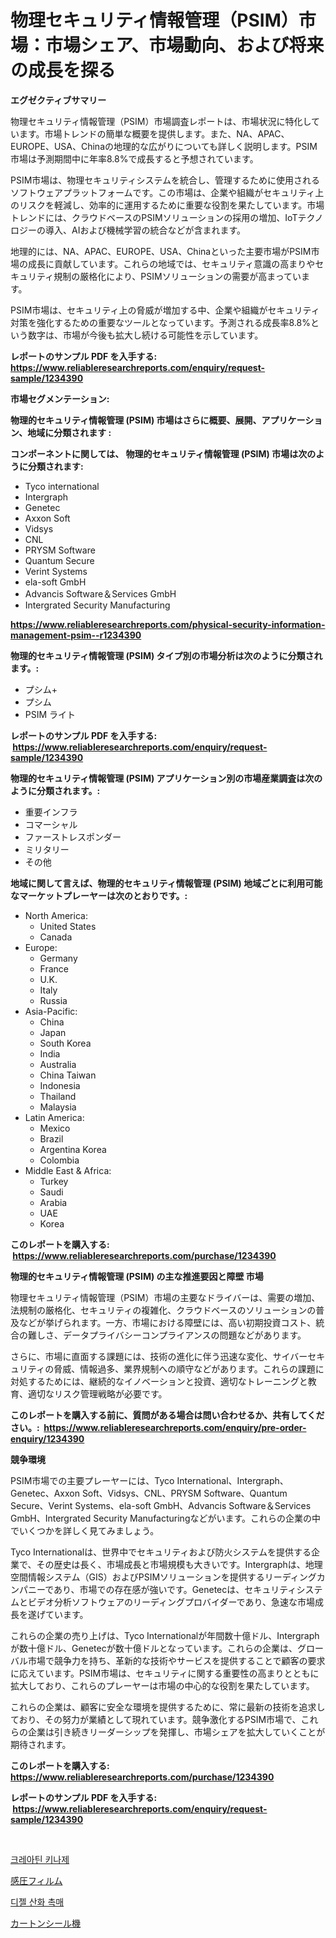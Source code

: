 <p><h1>物理セキュリティ情報管理（PSIM）市場：市場シェア、市場動向、および将来の成長を探る</h1></p><p><strong>エグゼクティブサマリー</strong></p>
<p><p>物理セキュリティ情報管理（PSIM）市場調査レポートは、市場状況に特化しています。市場トレンドの簡単な概要を提供します。また、NA、APAC、EUROPE、USA、Chinaの地理的な広がりについても詳しく説明します。PSIM市場は予測期間中に年率8.8%で成長すると予想されています。</p><p>PSIM市場は、物理セキュリティシステムを統合し、管理するために使用されるソフトウェアプラットフォームです。この市場は、企業や組織がセキュリティ上のリスクを軽減し、効率的に運用するために重要な役割を果たしています。市場トレンドには、クラウドベースのPSIMソリューションの採用の増加、IoTテクノロジーの導入、AIおよび機械学習の統合などが含まれます。</p><p>地理的には、NA、APAC、EUROPE、USA、Chinaといった主要市場がPSIM市場の成長に貢献しています。これらの地域では、セキュリティ意識の高まりやセキュリティ規制の厳格化により、PSIMソリューションの需要が高まっています。</p><p>PSIM市場は、セキュリティ上の脅威が増加する中、企業や組織がセキュリティ対策を強化するための重要なツールとなっています。予測される成長率8.8%という数字は、市場が今後も拡大し続ける可能性を示しています。</p></p>
<p><strong>レポートのサンプル PDF を入手する: <a href="https://www.reliableresearchreports.com/enquiry/request-sample/1234390">https://www.reliableresearchreports.com/enquiry/request-sample/1234390</a></strong></p>
<p><strong>市場セグメンテーション:</strong></p>
<p><strong> 物理的セキュリティ情報管理 (PSIM) 市場はさらに概要、展開、アプリケーション、地域に分類されます :</strong></p>
<p><strong>コンポーネントに関しては、 物理的セキュリティ情報管理 (PSIM) 市場は次のように分類されます: &nbsp;</strong></p>
<p><ul><li>Tyco international</li><li>Intergraph</li><li>Genetec</li><li>Axxon Soft</li><li>Vidsys</li><li>CNL</li><li>PRYSM Software</li><li>Quantum Secure</li><li>Verint Systems</li><li>ela-soft GmbH</li><li>Advancis Software＆Services GmbH</li><li>Intergrated Security Manufacturing</li></ul></p>
<p><strong><a href="https://www.reliableresearchreports.com/physical-security-information-management-psim--r1234390">https://www.reliableresearchreports.com/physical-security-information-management-psim--r1234390</a></strong></p>
<p><strong> 物理的セキュリティ情報管理 (PSIM) タイプ別の市場分析は次のように分類されます。:</strong></p>
<p><ul><li>プシム+</li><li>プシム</li><li>PSIM ライト</li></ul></p>
<p><strong>レポートのサンプル PDF を入手する: &nbsp;<a href="https://www.reliableresearchreports.com/enquiry/request-sample/1234390">https://www.reliableresearchreports.com/enquiry/request-sample/1234390</a></strong></p>
<p><strong> 物理的セキュリティ情報管理 (PSIM) アプリケーション別の市場産業調査は次のように分類されます。:</strong></p>
<p><ul><li>重要インフラ</li><li>コマーシャル</li><li>ファーストレスポンダー</li><li>ミリタリー</li><li>その他</li></ul></p>
<p><strong>地域に関して言えば、物理的セキュリティ情報管理 (PSIM) 地域ごとに利用可能なマーケットプレーヤーは次のとおりです。:</strong></p>
<p><ul>
    <li>
        North America:
        <ul>
            <li>United States</li>
            <li>Canada</li>
        </ul>
    </li>
    <li>
        Europe:
        <ul>
            <li>Germany</li>
            <li>France</li>
            <li>U.K.</li>
            <li>Italy</li>
            <li>Russia</li>
        </ul>
    </li>
    <li>
        Asia-Pacific:
        <ul>
            <li>China</li>
            <li>Japan</li>
            <li>South Korea</li>
            <li>India</li>
            <li>Australia</li>
            <li>China Taiwan</li>
            <li>Indonesia</li>
            <li>Thailand</li>
            <li>Malaysia</li>
        </ul>
    </li>
    <li>
        Latin America:
        <ul>
            <li>Mexico</li>
            <li>Brazil</li>
            <li>Argentina Korea</li>
            <li>Colombia</li>
        </ul>
    </li>
    <li>
        Middle East & Africa:
        <ul>
            <li>Turkey</li>
            <li>Saudi</li>
            <li>Arabia</li>
            <li>UAE</li>
            <li>Korea</li>
        </ul>
    </li>
    </ul></p>
<p><strong>このレポートを購入する: &nbsp;<a href="https://www.reliableresearchreports.com/purchase/1234390">https://www.reliableresearchreports.com/purchase/1234390</a></strong></p>
<p><strong>物理的セキュリティ情報管理 (PSIM) の主な推進要因と障壁 市場</strong></p>
<p><p>物理セキュリティ情報管理（PSIM）市場の主要なドライバーは、需要の増加、法規制の厳格化、セキュリティの複雑化、クラウドベースのソリューションの普及などが挙げられます。一方、市場における障壁には、高い初期投資コスト、統合の難しさ、データプライバシーコンプライアンスの問題などがあります。</p><p>さらに、市場に直面する課題には、技術の進化に伴う迅速な変化、サイバーセキュリティの脅威、情報過多、業界規制への順守などがあります。これらの課題に対処するためには、継続的なイノベーションと投資、適切なトレーニングと教育、適切なリスク管理戦略が必要です。</p></p>
<p><strong>このレポートを購入する前に、質問がある場合は問い合わせるか、共有してください。:&nbsp; <a href="https://www.reliableresearchreports.com/enquiry/pre-order-enquiry/1234390">https://www.reliableresearchreports.com/enquiry/pre-order-enquiry/1234390</a></strong></p>
<p><strong>競争環境</strong></p>
<p><p>PSIM市場での主要プレーヤーには、Tyco International、Intergraph、Genetec、Axxon Soft、Vidsys、CNL、PRYSM Software、Quantum Secure、Verint Systems、ela-soft GmbH、Advancis Software＆Services GmbH、Intergrated Security Manufacturingなどがいます。これらの企業の中でいくつかを詳しく見てみましょう。</p><p>Tyco Internationalは、世界中でセキュリティおよび防火システムを提供する企業で、その歴史は長く、市場成長と市場規模も大きいです。Intergraphは、地理空間情報システム（GIS）およびPSIMソリューションを提供するリーディングカンパニーであり、市場での存在感が強いです。Genetecは、セキュリティシステムとビデオ分析ソフトウェアのリーディングプロバイダーであり、急速な市場成長を遂げています。</p><p>これらの企業の売り上げは、Tyco Internationalが年間数十億ドル、Intergraphが数十億ドル、Genetecが数十億ドルとなっています。これらの企業は、グローバル市場で競争力を持ち、革新的な技術やサービスを提供することで顧客の要求に応えています。PSIM市場は、セキュリティに関する重要性の高まりとともに拡大しており、これらのプレーヤーは市場の中心的な役割を果たしています。</p><p>これらの企業は、顧客に安全な環境を提供するために、常に最新の技術を追求しており、その努力が業績として現れています。競争激化するPSIM市場で、これらの企業は引き続きリーダーシップを発揮し、市場シェアを拡大していくことが期待されます。</p></p>
<p><strong>このレポートを購入する: &nbsp; <a href="https://www.reliableresearchreports.com/purchase/1234390">https://www.reliableresearchreports.com/purchase/1234390</a></strong></p>
<p><strong>レポートのサンプル PDF を入手する: &nbsp;<a href="https://www.reliableresearchreports.com/enquiry/request-sample/1234390">https://www.reliableresearchreports.com/enquiry/request-sample/1234390</a></strong><strong></strong></p>
<p>&nbsp;</p>
<p><p><a href="https://medium.com/@cleocarroll2023/%ED%81%AC%EB%A0%88%EC%95%84%ED%8B%B4-%ED%82%A4%EB%82%98%EC%A0%9C-%EC%8B%9C%EC%9E%A5-%EA%B7%9C%EB%AA%A8-%EB%B0%8F-%EC%8B%9C%EC%9E%A5-%ED%8A%B8%EB%A0%8C%EB%93%9C-%EC%99%84%EC%A0%84%ED%95%9C-%EC%82%B0%EC%97%85-%EA%B0%9C%EC%9A%94-2024%EB%85%84%EB%B6%80%ED%84%B0-2031%EB%85%84-4cabe78a9bca">크레아틴 키나제</a></p><p><a href="https://medium.com/@sandrajerde2015/2024%E5%B9%B4%E3%81%8B%E3%82%892031%E5%B9%B4%E3%81%BE%E3%81%A7%E3%81%AE%E6%9C%9F%E9%96%93%E3%81%AB%E4%BA%88%E6%B8%AC%E3%81%95%E3%82%8C%E3%82%8B%E3%83%97%E3%83%AC%E3%83%83%E3%82%B7%E3%83%A3%E3%83%BC%E3%82%BB%E3%83%B3%E3%82%B7%E3%83%86%E3%82%A3%E3%83%96%E3%83%95%E3%82%A3%E3%83%AB%E3%83%A0%E5%B8%82%E5%A0%B4%E3%81%AE%E5%88%86%E6%9E%90%E3%81%A8%E3%82%B5%E3%82%A4%E3%82%BA%E4%BA%88%E6%B8%AC-e0d7e26650a4">感圧フィルム</a></p><p><a href="https://medium.com/@cleocarroll2023/%EB%94%94%EC%A0%A4-%EC%82%B0%ED%99%94-%EC%B4%89%EB%A7%A4-%EC%8B%9C%EC%9E%A5-%EC%8B%9C%EC%9E%A5-%EC%A0%90%EC%9C%A0%EC%9C%A8-%EC%8B%9C%EC%9E%A5-%EB%8F%99%ED%96%A5-%EB%B0%8F-%EB%AF%B8%EB%9E%98-%EC%84%B1%EC%9E%A5-%ED%83%90%EA%B5%AC-bb4ff67b9649">디젤 산화 촉매</a></p><p><a href="https://medium.com/@sandrajerde2015/%E3%82%AB%E3%83%BC%E3%83%88%E3%83%B3%E3%82%B7%E3%83%BC%E3%83%AA%E3%83%B3%E3%82%B0%E3%83%9E%E3%82%B7%E3%83%B3%E5%B8%82%E5%A0%B4%E3%81%AE%E5%88%86%E6%9E%90-%E3%82%B0%E3%83%AD%E3%83%BC%E3%83%90%E3%83%AB%E7%94%A3%E6%A5%AD%E3%81%AE%E8%A6%8B%E6%96%B9%E3%81%A8%E4%BA%88%E6%B8%AC-2024%E5%B9%B4%E3%81%8B%E3%82%892031%E5%B9%B4%E3%81%BE%E3%81%A7-1200b170a255">カートンシール機</a></p></p>